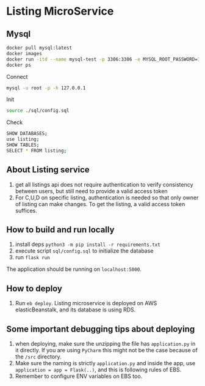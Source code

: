# Listing MicroService

## Mysql
```bash
docker pull mysql:latest
docker images
docker run -itd --name mysql-test -p 3306:3306 -e MYSQL_ROOT_PASSWORD=123456 mysql
docker ps
```

Connect
```bash
mysql -u root -p -h 127.0.0.1
```

Init
```bash
source ./sql/config.sql
```

Check
```bash
SHOW DATABASES;
use listing;
SHOW TABLES;
SELECT * FROM listing;
```

## About Listing service
1. get all listings api does not require authentication to verify consistency between users, but still need to provide a valid access token
2. For C,U,D on specific listing, authentication is needed so that only owner of listing can make changes. To get the listing, a valid access token suffices. 

## How to build and run locally
1. install deps `python3 -m pip install -r requirements.txt`
2. execute script `sql/config.sql` to initialize the database
3. run `flask run`

The application should be running on `localhost:5000`.

## How to deploy
1. Run `eb deploy`.
Listing microservice is deployed on AWS elasticBeanstalk, and its database is using RDS.

## Some important debugging tips about deploying
1. when deploying, make sure the unzipping the file has `application.py` in it directly. If you are using `PyCharm` this might not be the case because of the `/src` directory.
2. Make sure the naming is strictly `application.py` and inside the app, use `application = app = Flask(..)`, and this is following rules of EBS.
3. Remember to configure ENV variables on EBS too.


